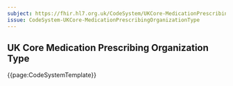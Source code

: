 ```yaml
---
subject: https://fhir.hl7.org.uk/CodeSystem/UKCore-MedicationPrescribingOrganizationType
issue: CodeSystem-UKCore-MedicationPrescribingOrganizationType
---
```

## UK Core Medication Prescribing Organization Type

{{page:CodeSystemTemplate}}